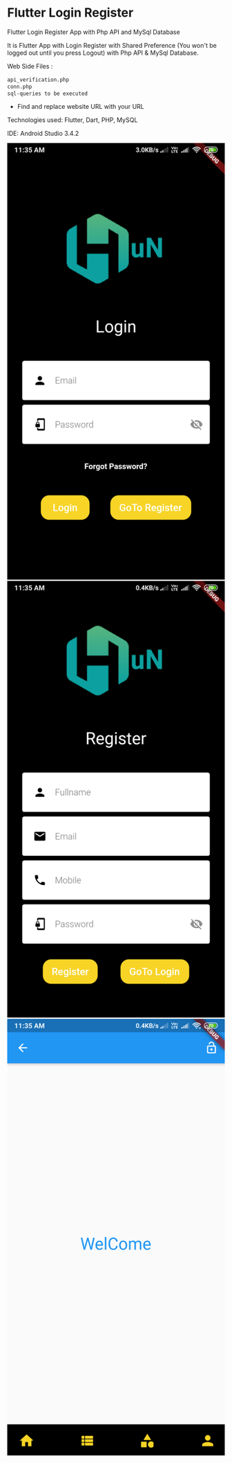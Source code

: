 # Flutter Login Register

Flutter Login Register App with Php API and MySql Database

It is Flutter App with Login Register with Shared Preference (You won't be logged out until you press Logout) with Php API & MySql Database.

Web Side Files :

    api_verification.php
    conn.php
    sql-queries to be executed

* Find and replace website URL with your URL

Technologies used: Flutter, Dart, PHP, MySQL

IDE: Android Studio 3.4.2

![](screenshot-1.png?raw=true)
![](screenshot-2.png?raw=true)
![](screenshot-3.png?raw=true)
